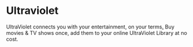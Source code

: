 Ultraviolet
=======================
UltraViolet connects you with your entertainment, on your terms[.](#S7TvWLyp6eiovGdgZ) Buy movies & TV shows once, add them to your online UltraViolet Library at no cost. 